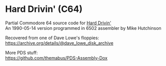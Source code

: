 # Hard Drivin' (C64)
Partial Commodore 64 source code for [Hard Drivin'](https://www.mobygames.com/game/4813/hard-drivin/) <br>
An 1990-05-14 version programmed in 6502 assembler by Mike Hutchinson<br>

Recovered from one of Dave Lowe's floppies:<br>
https://archive.org/details/@dave_lowe_disk_archive

More PDS stuff:<br>
https://github.com/themabus/PDS-Assembly-Dox
